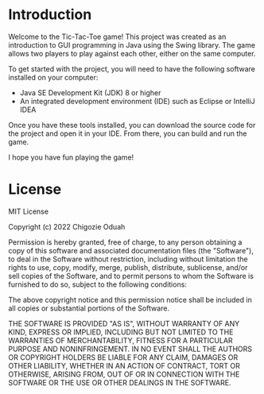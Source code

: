 <!-- 
OUTLINE
* Introduction
* Requirements
* How to run
* License
 -->

# Introduction

Welcome to the Tic-Tac-Toe game! This project was created as an introduction to GUI programming in Java using the Swing library. The game allows two players to play against each other, either on the same computer.

To get started with the project, you will need to have the following software installed on your computer:

* Java SE Development Kit (JDK) 8 or higher
* An integrated development environment (IDE) such as Eclipse or IntelliJ IDEA

Once you have these tools installed, you can download the source code for the project and open it in your IDE. From there, you can build and run the game.

I hope you have fun playing the game!

# License

MIT License

Copyright (c) 2022 Chigozie Oduah

Permission is hereby granted, free of charge, to any person obtaining a copy
of this software and associated documentation files (the "Software"), to deal
in the Software without restriction, including without limitation the rights
to use, copy, modify, merge, publish, distribute, sublicense, and/or sell
copies of the Software, and to permit persons to whom the Software is
furnished to do so, subject to the following conditions:

The above copyright notice and this permission notice shall be included in all
copies or substantial portions of the Software.

THE SOFTWARE IS PROVIDED "AS IS", WITHOUT WARRANTY OF ANY KIND, EXPRESS OR
IMPLIED, INCLUDING BUT NOT LIMITED TO THE WARRANTIES OF MERCHANTABILITY,
FITNESS FOR A PARTICULAR PURPOSE AND NONINFRINGEMENT. IN NO EVENT SHALL THE
AUTHORS OR COPYRIGHT HOLDERS BE LIABLE FOR ANY CLAIM, DAMAGES OR OTHER
LIABILITY, WHETHER IN AN ACTION OF CONTRACT, TORT OR OTHERWISE, ARISING FROM,
OUT OF OR IN CONNECTION WITH THE SOFTWARE OR THE USE OR OTHER DEALINGS IN THE
SOFTWARE.